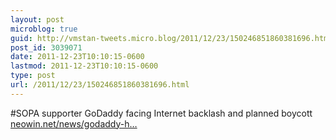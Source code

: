 ```yaml
---
layout: post
microblog: true
guid: http://vmstan-tweets.micro.blog/2011/12/23/150246851860381696.html
post_id: 3039071
date: 2011-12-23T10:10:15-0600
lastmod: 2011-12-23T10:10:15-0600
type: post
url: /2011/12/23/150246851860381696.html
---
```

#SOPA supporter GoDaddy facing Internet backlash and planned boycott <a href="http://www.neowin.net/news/godaddy-hit-with-boycott-over-sopa-support">neowin.net/news/godaddy-h…</a>
